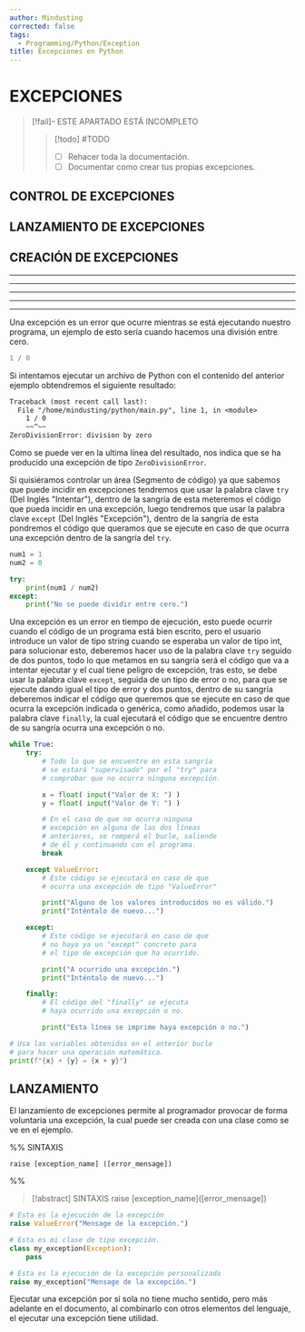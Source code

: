 ```yaml
---
author: Mindusting
corrected: false
tags:
  - Programming/Python/Exception
title: Excepciones en Python
---
```


# EXCEPCIONES

> [!fail]- ESTE APARTADO ESTÁ INCOMPLETO
> > [!todo] #TODO
> > - [ ] Rehacer toda la documentación.
> > - [ ] Documentar como crear tus propias excepciones.

## CONTROL DE EXCEPCIONES

## LANZAMIENTO DE EXCEPCIONES

## CREACIÓN DE EXCEPCIONES

---
---
---
---
---

Una excepción es un error que ocurre mientras se está ejecutando nuestro programa, un ejemplo de esto sería cuando hacemos una división entre cero.

```python
1 / 0
```

Si intentamos ejecutar un archivo de Python con el contenido del anterior ejemplo obtendremos el siguiente resultado:

```txt
Traceback (most recent call last):
  File "/home/mindusting/python/main.py", line 1, in <module>
    1 / 0
    ~~^~~
ZeroDivisionError: division by zero
```

Como se puede ver en la ultima línea del resultado, nos indica que se ha producido una excepción de tipo `ZeroDivisionError`.

Si quisiéramos controlar un área (Segmento de código) ya que sabemos que puede incidir en excepciones tendremos que usar la palabra clave `try` (Del Inglés "Intentar"), dentro de la sangría de esta meteremos el código que pueda incidir en una excepción, luego tendremos que usar la palabra clave `except` (Del Inglés "Excepción"), dentro de la sangría de esta pondremos el código que queramos que se ejecute en caso de que ocurra una excepción dentro de la sangría del `try`.

```python
num1 = 1
num2 = 0

try:
    print(num1 / num2)
except:
    print("No se puede dividir entre cero.")
```

Una excepción es un error en tiempo de ejecución, esto puede ocurrir cuando el código de un programa está bien escrito, pero el usuario introduce un valor de tipo string cuando se esperaba un valor de tipo int, para solucionar esto, deberemos hacer uso de la palabra clave `try` seguido de dos puntos, todo lo que metamos en su sangría será el código que va a intentar ejecutar y el cual tiene peligro de excepción, tras esto, se debe usar la palabra clave `except`, seguida de un tipo de error o no, para que se ejecute dando igual el tipo de error y dos puntos, dentro de su sangría deberemos indicar el código que queremos que se ejecute en caso de que ocurra la excepción indicada o genérica, como añadido, podemos usar la palabra clave `finally`, la cual ejecutará el código que se encuentre dentro de su sangría ocurra una excepción o no.

```python
while True:
    try:
        # Todo lo que se encuentre en esta sangría
        # se estará "supervisado" por el "try" para
        # comprobar que no ocurra ninguna excepción.

        x = float( input("Valor de X: ") )
        y = float( input("Valor de Y: ") )

        # En el caso de que no ocurra ninguna
        # excepción en alguna de las dos líneas
        # anteriores, se romperá el bucle, saliendo
        # de él y continuando con el programa.
        break

    except ValueError:
        # Este código se ejecutará en caso de que
        # ocurra una excepción de tipo "ValueError"

        print("Alguno de los valores introducidos no es válido.")
        print("Inténtalo de nuevo...")

    except:
        # Este código se ejecutará en caso de que
        # no haya ya un "except" concreto para
        # el tipo de excepción que ha ocurrido.

        print("A ocurrido una excepción.")
        print("Inténtalo de nuevo...")

    finally:
        # El código del "finally" se ejecuta
        # haya ocurrido una excepción o no.

        print("Esta línea se imprime haya excepción o no.")

# Usa las variables obtenidas en el anterior bucle
# para hacer una operación matemática.
print(f"{x} + {y} = {x + y}")
```

## LANZAMIENTO

El lanzamiento de excepciones permite al programador provocar de forma voluntaria una excepción, la cual puede ser creada con una clase como se ve en el ejemplo.

%%
SINTAXIS

```
raise [exception_name] ([error_mensage])
```
%%

> [!abstract] SINTAXIS
> <span class="flow-word-color">raise</span> <span class="italic class-color">[exception_name]</span>(<span class="italic string-color">[error_mensage]</span>)

```python
# Esta es la ejecución de la excepción
raise ValueError("Mensage de la excepción.")
```

```python
# Esta es mi clase de tipo excepción.
class my_exception(Exception):
    pass

# Esta es la ejecución de la excepción personalizada
raise my_exception("Mensage de la excepción.")
```

Ejecutar una excepción por sí sola no tiene mucho sentido, pero más adelante en el documento, al combinarlo con otros elementos del lenguaje, el ejecutar una excepción tiene utilidad.
